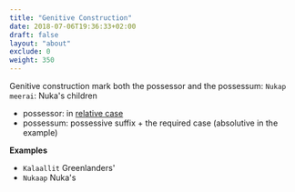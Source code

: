 ```yaml
---
title: "Genitive Construction"
date: 2018-07-06T19:36:33+02:00
draft: false
layout: "about"
exclude: 0
weight: 350
---
```

Genitive construction mark both the possessor and the possessum:
`Nukap meerai`: Nuka's children

* possessor: in [relative case](/nouns/cases)
* possessum: possessive suffix + the required case (absolutive in the example)

**Examples**

* `Kalaallit` Greenlanders'
* `Nukaap` Nuka's 
